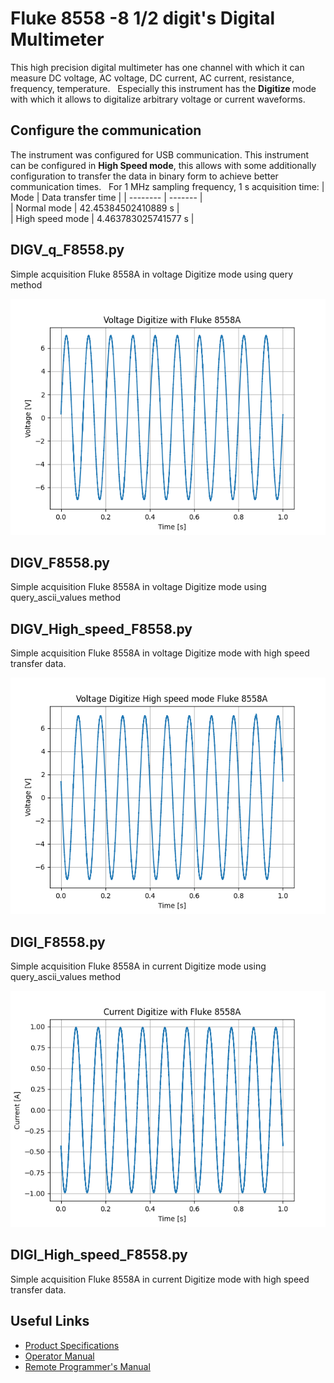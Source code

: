 # Fluke 8558 -8 1/2 digit's Digital Multimeter

This high precision digital multimeter has one channel with which it can measure DC voltage, AC voltage, DC current, AC current, resistance, frequency, temperature.   
Especially this instrument has the **Digitize** mode with which it allows to digitalize arbitrary voltage or current waveforms.

## Configure the communication

The instrument was configured for USB communication. This instrument can be configured in **High Speed mode**, this allows with some additionally configuration to transfer the data in binary form to achieve better communication times.  
For 1 MHz sampling frequency, 1 s acquisition time:
| Mode    | Data transfer time |
| -------- | ------- |  
| Normal mode      | 42.45384502410889 s   |  
| High speed mode  | 4.463783025741577 s   |

## DIGV_q_F8558.py 

Simple acquisition Fluke 8558A in voltage Digitize mode using query method

![Alt-Text](https://github.com/juliancabaleiro/pyvisa-examples/blob/main/doc/images/DIGV_q_F8558.png)

## DIGV_F8558.py

Simple acquisition Fluke 8558A in voltage Digitize mode using query_ascii_values method

## DIGV_High_speed_F8558.py

Simple acquisition Fluke 8558A in voltage Digitize mode with high speed transfer data.

![Alt-Text](https://github.com/juliancabaleiro/pyvisa-examples/blob/main/doc/images/DIGV_High_speed_F8558.png)


## DIGI_F8558.py

Simple acquisition Fluke 8558A in current Digitize mode using query_ascii_values method

![Alt-Text](https://github.com/juliancabaleiro/pyvisa-examples/blob/main/doc/images/DIGI_F8558.png)

## DIGI_High_speed_F8558.py

Simple acquisition Fluke 8558A in current Digitize mode with high speed transfer data.


## Useful Links

- [Product Specifications](https://s3.amazonaws.com/download.flukecal.com/pub/literature/8558A___pseng0700.pdf)
- [Operator Manual](https://s3.amazonaws.com/download.flukecal.com/pub/literature/8588a____omeng0000_0.pdf)
- [Remote Programmer's Manual](https://s3.amazonaws.com/download.flukecal.com/pub/literature/8588A___rpeng0000_0.pdf)